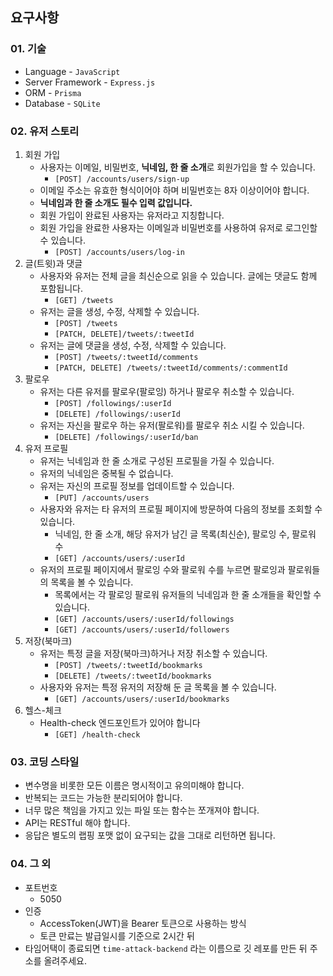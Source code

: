 ## 요구사항

### 01. 기술

- Language - `JavaScript`
- Server Framework - `Express.js`
- ORM - `Prisma`
- Database - `SQLite`

### 02.  유저 스토리

1. 회원 가입
    - 사용자는 이메일, 비밀번호, **닉네임, 한 줄 소개**로 회원가입을 할 수 있습니다.
        - `[POST] /accounts/users/sign-up`
    - 이메일 주소는 유효한 형식이어야 하며 비밀번호는 8자 이상이어야 합니다.
    - **닉네임과 한 줄 소개도 필수 입력 값입니다.**
    - 회원 가입이 완료된 사용자는 유저라고 지칭합니다.
    - 회원 가입을 완료한 사용자는 이메일과 비밀번호를 사용하여 유저로 로그인할 수 있습니다.
        - `[POST] /accounts/users/log-in`
2. 글(트윗)과 댓글
    - 사용자와 유저는 전체 글을 최신순으로 읽을 수 있습니다. 글에는 댓글도 함께 포함됩니다.
        - `[GET] /tweets`
    - 유저는 글을 생성, 수정, 삭제할 수 있습니다.
        - `[POST] /tweets`
        - `[PATCH, DELETE]/tweets/:tweetId`
    - 유저는 글에 댓글을 생성, 수정, 삭제할 수 있습니다.
        - `[POST] /tweets/:tweetId/comments`
        - `[PATCH, DELETE] /tweets/:tweetId/comments/:commentId`
3. 팔로우
    - 유저는 다른 유저를 팔로우(팔로잉) 하거나 팔로우 취소할 수 있습니다.
        - `[POST] /followings/:userId`
        - `[DELETE] /followings/:userId`
    - 유저는 자신을 팔로우 하는 유저(팔로워)를 팔로우 취소 시킬 수 있습니다.
        - `[DELETE] /followings/:userId/ban`
4. 유저 프로필
    - 유저는 닉네임과 한 줄 소개로 구성된 프로필을 가질 수 있습니다.
    - 유저의 닉네임은 중복될 수 없습니다.
    - 유저는 자신의 프로필 정보를 업데이트할 수 있습니다.
        - `[PUT] /accounts/users`
    - 사용자와 유저는 타 유저의 프로필 페이지에 방문하여 다음의 정보를 조회할 수 있습니다.
        - 닉네임, 한 줄 소개, 해당 유저가 남긴 글 목록(최신순), 팔로잉 수, 팔로워 수
        - `[GET] /accounts/users/:userId`
    - 유저의 프로필 페이지에서 팔로잉 수와 팔로워 수를 누르면 팔로잉과 팔로워들의 목록을 볼 수 있습니다.
        - 목록에서는 각 팔로잉 팔로워 유저들의 닉네임과 한 줄 소개들을 확인할 수 있습니다.
        - `[GET] /accounts/users/:userId/followings`
        - `[GET] /accounts/users/:userId/followers`
5. 저장(북마크)
    - 유저는 특정 글을 저장(북마크)하거나 저장 취소할 수 있습니다.
        - `[POST] /tweets/:tweetId/bookmarks`
        - `[DELETE] /tweets/:tweetId/bookmarks`
    - 사용자와 유저는 특정 유저의 저장해 둔 글 목록을 볼 수 있습니다.
        - `[GET] /accounts/users/:userId/bookmarks`
6. 헬스-체크
    - Health-check 엔드포인트가 있어야 합니다
        - `[GET] /health-check`

### 03. 코딩 스타일

- 변수명을 비롯한 모든 이름은 명시적이고 유의미해야 합니다.
- 반복되는 코드는 가능한 분리되어야 합니다.
- 너무 많은 책임을 가지고 있는 파일 또는 함수는 쪼개져야 합니다.
- API는 RESTful 해야 합니다.
- 응답은 별도의 랩핑 포맷 없이 요구되는 값을 그대로 리턴하면 됩니다.

### 04. 그 외

- 포트번호
    - 5050
- 인증
    - AccessToken(JWT)을 Bearer 토큰으로 사용하는 방식
    - 토큰 만료는 발급일시를 기준으로 2시간 뒤
- 타임어택이 종료되면 `time-attack-backend` 라는 이름으로 깃 레포를 만든 뒤 주소를 올려주세요.
